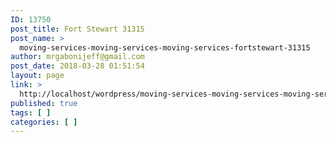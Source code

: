 ```yaml
---
ID: 13750
post_title: Fort Stewart 31315
post_name: >
  moving-services-moving-services-moving-services-fortstewart-31315
author: mrgabonijeff@gmail.com
post_date: 2018-03-28 01:51:54
layout: page
link: >
  http://localhost/wordpress/moving-services-moving-services-moving-services-fortstewart-31315/
published: true
tags: [ ]
categories: [ ]
---
```

